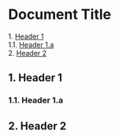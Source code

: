 # Document Title

1\.  [Header 1](#header1)  
1.1\.  [Header 1.a](#header1.a)  
2\.  [Header 2](#header2)  

<a name="header1"></a>

## 1\. Header 1
<a name="header1.a"></a>

### 1.1\. Header 1.a
<a name="header2"></a>

## 2\. Header 2

